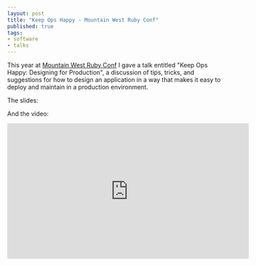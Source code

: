 ```yaml
---
layout: post
title: "Keep Ops Happy - Mountain West Ruby Conf"
published: true
tags:
- software
- talks
---
```


This year at [Mountain West Ruby Conf](http://mtnwestrubyconf.org/) I gave a talk entitled "Keep Ops Happy: Designing for Production", a discussion of tips, tricks, and suggestions for how to design an application in a way that makes it easy to deploy and maintain in a production environment.

The slides:

<script async class="speakerdeck-embed" data-id="72c6a9407eec0130879e1231381969d1" data-ratio="1.33333333333333" src="//speakerdeck.com/assets/embed.js"></script>

And the video:

<iframe width="560" height="315" src="http://www.youtube.com/embed/n7mtYj3dHt4" frameborder="0" allowfullscreen></iframe>